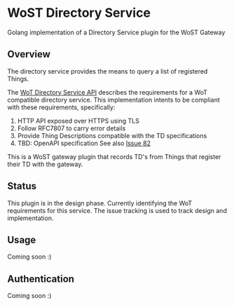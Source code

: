 # WoST Directory Service 

Golang implementation of a Directory Service plugin for the WoST Gateway

## Overview

The directory service provides the means to query a list of registered Things.

The [WoT Directory Service API](https://www.w3.org/TR/2020/WD-wot-discovery-20201124/#exploration-directory-api) describes the requirements for a WoT compatible directory service. This implementation intents to be compliant with these requirements, specifically:

1. HTTP API exposed over HTTPS using TLS
2. Follow RFC7807 to carry error details
3. Provide Thing Descriptions compatible with the TD specifications
4. TBD: OpenAPI specification See also [Issue 82](https://github.com/w3c/wot-discovery/issues/82)

This is a WoST gateway plugin that records TD's from Things that register their TD with the gateway.

## Status

This plugin is in the design phase. Currently identifying the WoT requirements for this service.
The issue tracking is used to track design and implementation.


## Usage

Coming soon :)

## Authentication

Coming soon :)


